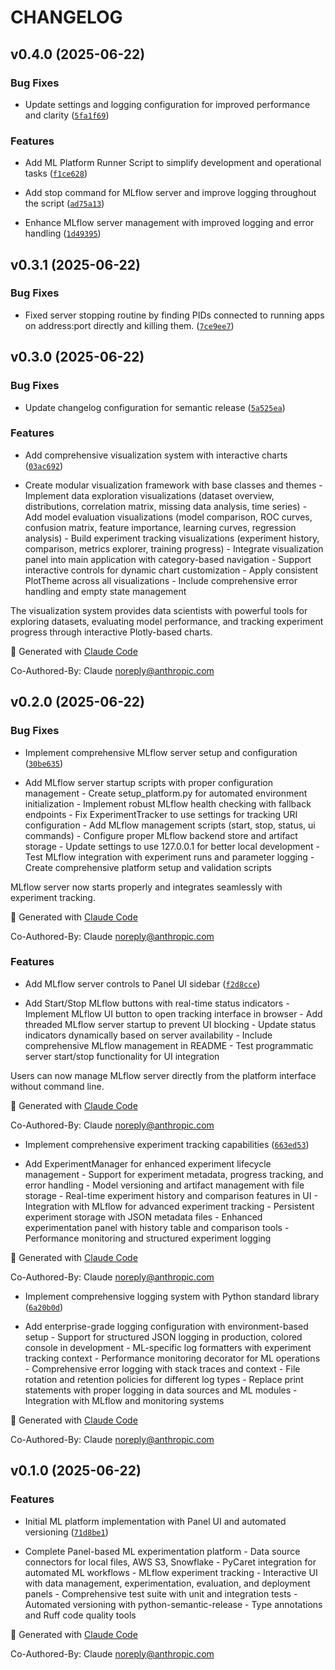 # CHANGELOG


## v0.4.0 (2025-06-22)

### Bug Fixes

- Update settings and logging configuration for improved performance and clarity
  ([`5fa1f69`](https://github.com/sgjholt/magik_merlin_ml_platform/commit/5fa1f695717632f5344e0117bd30d22cdec2ec6e))

### Features

- Add ML Platform Runner Script to simplify development and operational tasks
  ([`f1ce628`](https://github.com/sgjholt/magik_merlin_ml_platform/commit/f1ce628a5f58022c974254f86d5ebce7e18f3c69))

- Add stop command for MLflow server and improve logging throughout the script
  ([`ad75a13`](https://github.com/sgjholt/magik_merlin_ml_platform/commit/ad75a13e6e22f7851fddbb63585078a7825d486b))

- Enhance MLflow server management with improved logging and error handling
  ([`1d49395`](https://github.com/sgjholt/magik_merlin_ml_platform/commit/1d4939594b3f3fe4b7ad26778854c32b6633e388))


## v0.3.1 (2025-06-22)

### Bug Fixes

- Fixed server stopping routine by finding PIDs connected to running apps on address:port directly
  and killing them.
  ([`7ce9ee7`](https://github.com/sgjholt/magik_merlin_ml_platform/commit/7ce9ee7fa53b079ae14a39e636b59a80f3adce6c))


## v0.3.0 (2025-06-22)

### Bug Fixes

- Update changelog configuration for semantic release
  ([`5a525ea`](https://github.com/sgjholt/magik_merlin_ml_platform/commit/5a525ea8e25002dc330feacc4d6de4fbbc9e5037))

### Features

- Add comprehensive visualization system with interactive charts
  ([`03ac692`](https://github.com/sgjholt/magik_merlin_ml_platform/commit/03ac6921602a0ce264965955ca5c4a5a66d3c5f7))

- Create modular visualization framework with base classes and themes - Implement data exploration
  visualizations (dataset overview, distributions, correlation matrix, missing data analysis, time
  series) - Add model evaluation visualizations (model comparison, ROC curves, confusion matrix,
  feature importance, learning curves, regression analysis) - Build experiment tracking
  visualizations (experiment history, comparison, metrics explorer, training progress) - Integrate
  visualization panel into main application with category-based navigation - Support interactive
  controls for dynamic chart customization - Apply consistent PlotTheme across all visualizations -
  Include comprehensive error handling and empty state management

The visualization system provides data scientists with powerful tools for exploring datasets,
  evaluating model performance, and tracking experiment progress through interactive Plotly-based
  charts.

🤖 Generated with [Claude Code](https://claude.ai/code)

Co-Authored-By: Claude <noreply@anthropic.com>


## v0.2.0 (2025-06-22)

### Bug Fixes

- Implement comprehensive MLflow server setup and configuration
  ([`30be635`](https://github.com/sgjholt/magik_merlin_ml_platform/commit/30be6352dc417f048acc323f0fb89ce579dc424c))

- Add MLflow server startup scripts with proper configuration management - Create setup_platform.py
  for automated environment initialization - Implement robust MLflow health checking with fallback
  endpoints - Fix ExperimentTracker to use settings for tracking URI configuration - Add MLflow
  management scripts (start, stop, status, ui commands) - Configure proper MLflow backend store and
  artifact storage - Update settings to use 127.0.0.1 for better local development - Test MLflow
  integration with experiment runs and parameter logging - Create comprehensive platform setup and
  validation scripts

MLflow server now starts properly and integrates seamlessly with experiment tracking.

🤖 Generated with [Claude Code](https://claude.ai/code)

Co-Authored-By: Claude <noreply@anthropic.com>

### Features

- Add MLflow server controls to Panel UI sidebar
  ([`f2d8cce`](https://github.com/sgjholt/magik_merlin_ml_platform/commit/f2d8cce80b1c1c3bae86a6065637a841d1e7dea3))

- Add Start/Stop MLflow buttons with real-time status indicators - Implement MLflow UI button to
  open tracking interface in browser - Add threaded MLflow server startup to prevent UI blocking -
  Update status indicators dynamically based on server availability - Include comprehensive MLflow
  management in README - Test programmatic server start/stop functionality for UI integration

Users can now manage MLflow server directly from the platform interface without command line.

🤖 Generated with [Claude Code](https://claude.ai/code)

Co-Authored-By: Claude <noreply@anthropic.com>

- Implement comprehensive experiment tracking capabilities
  ([`663ed53`](https://github.com/sgjholt/magik_merlin_ml_platform/commit/663ed53267f2b5ef0354eb63587a970306e03c2c))

- Add ExperimentManager for enhanced experiment lifecycle management - Support for experiment
  metadata, progress tracking, and error handling - Model versioning and artifact management with
  file storage - Real-time experiment history and comparison features in UI - Integration with
  MLflow for advanced experiment tracking - Persistent experiment storage with JSON metadata files -
  Enhanced experimentation panel with history table and comparison tools - Performance monitoring
  and structured experiment logging

🤖 Generated with [Claude Code](https://claude.ai/code)

Co-Authored-By: Claude <noreply@anthropic.com>

- Implement comprehensive logging system with Python standard library
  ([`6a20b0d`](https://github.com/sgjholt/magik_merlin_ml_platform/commit/6a20b0d635c4b4ca5e9252806636dc8528bbe7cd))

- Add enterprise-grade logging configuration with environment-based setup - Support for structured
  JSON logging in production, colored console in development - ML-specific log formatters with
  experiment tracking context - Performance monitoring decorator for ML operations - Comprehensive
  error logging with stack traces and context - File rotation and retention policies for different
  log types - Replace print statements with proper logging in data sources and ML modules -
  Integration with MLflow and monitoring systems

🤖 Generated with [Claude Code](https://claude.ai/code)

Co-Authored-By: Claude <noreply@anthropic.com>


## v0.1.0 (2025-06-22)

### Features

- Initial ML platform implementation with Panel UI and automated versioning
  ([`71d8be1`](https://github.com/sgjholt/magik_merlin_ml_platform/commit/71d8be132365dbf57526a09eba9c2f70f2f325ca))

- Complete Panel-based ML experimentation platform - Data source connectors for local files, AWS S3,
  Snowflake - PyCaret integration for automated ML workflows - MLflow experiment tracking -
  Interactive UI with data management, experimentation, evaluation, and deployment panels -
  Comprehensive test suite with unit and integration tests - Automated versioning with
  python-semantic-release - Type annotations and Ruff code quality tools

🤖 Generated with [Claude Code](https://claude.ai/code)

Co-Authored-By: Claude <noreply@anthropic.com>
